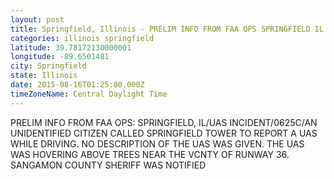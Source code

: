 ```yaml
---
layout: post
title: Springfield, Illinois - PRELIM INFO FROM FAA OPS SPRINGFIELD IL UAS INCIDENT 0625C AN UNIDENTIFIED CITIZEN CALLED SPRINGFIELD
categories: illinois springfield
latitude: 39.78172130000001
longitude: -89.6501481
city: Springfield
state: Illinois
date: 2015-08-16T01:25:00.000Z
timeZoneName: Central Daylight Time
---
```


PRELIM INFO FROM FAA OPS: SPRINGFIELD, IL/UAS INCIDENT/0625C/AN UNIDENTIFIED CITIZEN CALLED SPRINGFIELD TOWER TO REPORT A UAS WHILE DRIVING. NO DESCRIPTION OF THE UAS WAS GIVEN. THE UAS WAS HOVERING ABOVE TREES NEAR THE VCNTY OF RUNWAY 36. SANGAMON COUNTY SHERIFF WAS NOTIFIED 
